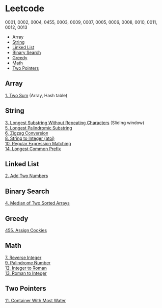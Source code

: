 # Leetcode
0001, 0002, 0004, 0455, 0003, 0009, 0007, 0005, 0006, 0008, 0010, 0011, 0012, 0013

- [Array](#array)  
- [String](#string)  
- [Linked List](#linked-list)  
- [Binary Search](#binary-search)  
- [Greedy](#greedy)  
- [Math](#math)  
- [Two Pointers](#two-pointers)  


## Array
[1. Two Sum](https://github.com/Ellennan/Leetcode/blob/main/0001.%20Two%20Sum.md) (Array, Hash table)

## String
[3. Longest Substring Without Repeating Characters](https://github.com/Ellennan/Leetcode/blob/main/0003.%20Longest%20Substring%20Without%20Repeating%20Characters.md) (Sliding window)  
[5. Longest Palindromic Substring](https://github.com/Ellennan/Leetcode/blob/main/0005.%20Longest%20Palindromic%20Substring.md)  
[6. Zigzag Conversion](https://github.com/Ellennan/Leetcode/blob/main/0006.%20Zigzag%20Conversion.md)  
[8. String to Integer (atoi)](https://github.com/Ellennan/Leetcode/blob/main/0008.%20String%20to%20Integer%20(atoi).md)  
[10. Regular Expression Matching](https://github.com/Ellennan/Leetcode/blob/main/0010.%20Regular%20Expression%20Matching.md)  
[14. Longest Common Prefix](https://github.com/Ellennan/Leetcode/blob/main/0014.%20Longest%20Common%20Prefix.md)

## Linked List
[2. Add Two Numbers](https://github.com/Ellennan/Leetcode/blob/main/0002.%20Add%20Two%20Numbers.md)

## Binary Search
[4. Median of Two Sorted Arrays](https://github.com/Ellennan/Leetcode/blob/main/0004.%20Median%20of%20Two%20Sorted%20Arrays.md)

## Greedy
[455. Assign Cookies](https://github.com/Ellennan/Leetcode/blob/main/0455.%20Assign%20Cookies.md)

## Math
[7. Reverse Integer](https://github.com/Ellennan/Leetcode/blob/main/0007.%20Reverse%20Integer.md)  
[9. Palindrome Number](https://github.com/Ellennan/Leetcode/blob/main/0009.%20Palindrome%20Number.md)  
[12. Integer to Roman](https://github.com/Ellennan/Leetcode/blob/main/0012.%20Integer%20to%20Roman.md)  
[13. Roman to Integer](https://github.com/Ellennan/Leetcode/blob/main/0013.%20Roman%20to%20Integer.md)

## Two Pointers
[11. Container With Most Water](https://github.com/Ellennan/Leetcode/blob/main/0011.%20Container%20With%20Most%20Water.md)
